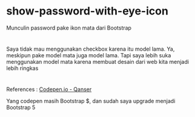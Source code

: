 # show-password-with-eye-icon
Munculin password pake ikon mata dari Bootstrap
#
Saya tidak mau menggunakan checkbox karena itu model lama. Ya, meskipun pake model mata juga model lama. Tapi saya lebih suka menggunakan model mata karena membuat desain dari web kita menjadi lebih ringkas <br>
#
References : <a href="https://codepen.io/Qanser/pen/dVRGJv">Codepen.io - Qanser</a>

Yang codepen masih Bootstrap $, dan sudah saya upgrade menjadi Bootstrap 5
